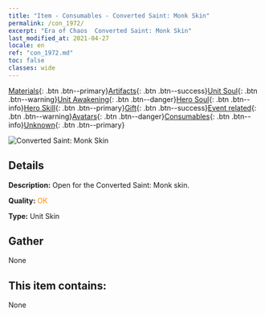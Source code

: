 ```yaml
---
title: "Item - Consumables - Converted Saint: Monk Skin"
permalink: /con_1972/
excerpt: "Era of Chaos  Converted Saint: Monk Skin"
last_modified_at: 2021-04-27
locale: en
ref: "con_1972.md"
toc: false
classes: wide
---
```

 [Materials](/Items/){: .btn .btn--primary}[Artifacts](/Items/Artifacts/){: .btn .btn--success}[Unit Soul](/Items/UnitSoul/){: .btn .btn--warning}[Unit Awakening](/Items/UnitAwakening/){: .btn .btn--danger}[Hero Soul](/Items/HeroSoul/){: .btn .btn--info}[Hero Skill](/Items/HeroSkill/){: .btn .btn--primary}[Gift](/Items/Gift/){: .btn .btn--success}[Event related](/Items/Events/){: .btn .btn--warning}[Avatars](/Items/Avatars/){: .btn .btn--danger}[Consumables](/Items/Consumables/){: .btn .btn--info}[Unknown](/Items/Unknown/){: .btn .btn--primary}

 ![Converted Saint: Monk Skin](/images/u/ti_senglvshengdan.jpg)

## Details
 **Description:** Open for the Converted Saint: Monk skin.

 **Quality:** <span style="color: #FF8C00">OK</span>

 **Type:** Unit Skin

## Gather

  None

## This item contains:

  None

